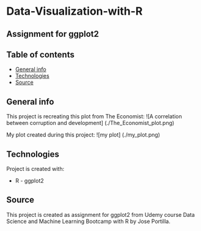 # Data-Visualization-with-R
## Assignment for ggplot2

## Table of contents
* [General info](#general-info)
* [Technologies](#technologies)
* [Source](#source)

## General info
This project is recreating this plot from The Economist:
![A correlation between corruption and development] (./The_Economist_plot.png)

My plot created during this project:
![my plot] (./my_plot.png)
	
## Technologies
Project is created with:
* R - ggplot2 

## Source
This project is created as assignment for ggplot2 from Udemy course Data Science and Machine Learning Bootcamp with R by Jose Portilla.

